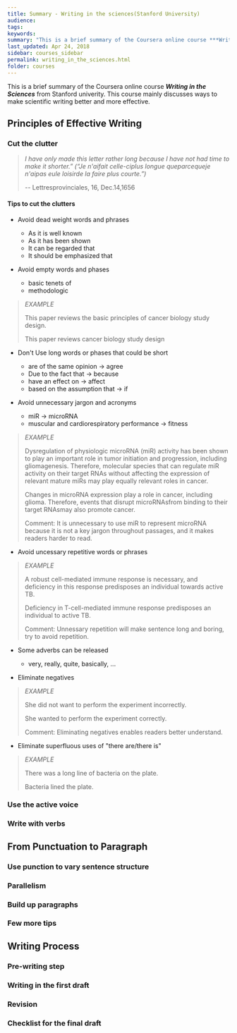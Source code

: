 ```yaml
---
title: Summary - Writing in the sciences(Stanford University)
audience: 
tags: 
keywords: 
summary: "This is a brief summary of the Coursera online course ***Writing in the Sciences*** from Stanford univerity. This course mainly discusses ways to make scientific writing better and more effective."
last_updated: Apr 24, 2018
sidebar: courses_sidebar
permalink: writing_in_the_sciences.html
folder: courses
---
```


This is a brief summary of the Coursera online course ***Writing in the Sciences*** from Stanford univerity. This course mainly discusses ways to make scientific writing better and more effective.


## Principles of Effective Writing

### Cut the clutter

> *I have only made this letter rather long because I have not had time to make it shorter.” (“Je n'aifait celle-ciplus longue queparcequeje n'aipas eule loisirde la faire plus courte.”)*
> 
> -- Lettresprovinciales, 16, Dec.14,1656

#### Tips to cut the clutters

- Avoid dead weight words and phrases
	
	- As it is well known
	- As it has been shown
	- It can be regarded that
	- It should be emphasized that

- Avoid empty words and phases

	- basic tenets of 
	- methodologic

> *EXAMPLE*
> 
> This paper reviews the basic principles of cancer biology study design.
> 
> This paper reviews cancer biology study design

- Don't Use long words or phases that could be short

	- are of the same opinion -> agree
	- Due to the fact that -> because
	- have an effect on -> affect
	- based on the assumption that -> if

- Avoid unnecessary jargon and acronyms

	- miR -> microRNA
	- muscular and cardiorespiratory performance -> fitness

> *EXAMPLE*
> 
> Dysregulation of physiologic microRNA (miR) activity has been shown to play an important role in tumor initiation and progression, including gliomagenesis. Therefore, molecular species that can regulate miR activity on their target RNAs without affecting the expression of relevant mature miRs may play equally relevant roles in cancer.
> 
>Changes in microRNA expression play a role in cancer, including glioma. Therefore, events that disrupt microRNAsfrom binding to their target RNAsmay also promote cancer.
>
>Comment: It is unnecessary to use miR to represent microRNA because it is not a key jargon throughout passages, and it makes readers harder to read.

- Avoid uncessary repetitive words or phrases

> *EXAMPLE*
> 
> A robust cell-mediated immune response is necessary, and deficiency in this response predisposes an individual towards active TB.
> 
>Deficiency in T-cell-mediated immune response predisposes an individual to active TB.
>
>Comment: Unnessary repetition will make sentence long and boring, try to avoid repetition.

- Some adverbs can be released

	- very, really, quite, basically, ...

- Eliminate negatives

> *EXAMPLE*
> 
> She did not want to perform the experiment incorrectly.
> 
> She wanted to perform the experiment correctly.
>
>Comment: Eliminating negatives enables readers better understand.

- Eliminate superfluous uses of "there are/there is"

> *EXAMPLE*
> 
> There was a long line of bacteria on the plate.
> 
> Bacteria lined the plate.




### Use the active voice

### Write with verbs

## From Punctuation to Paragraph

### Use punction to vary sentence structure

### Parallelism

### Build up paragraphs

### Few more tips

## Writing Process

### Pre-writing step

### Writing in the first draft

### Revision

### Checklist for the final draft